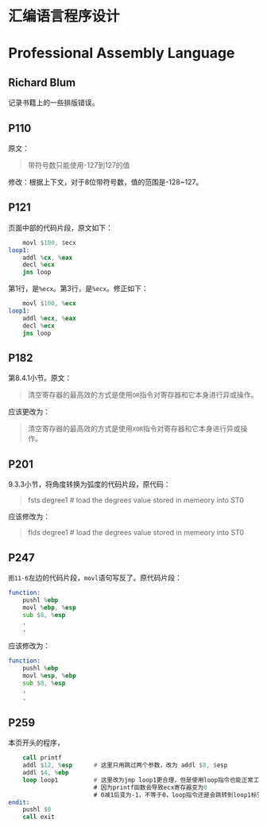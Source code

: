 # 汇编语言程序设计
# Professional Assembly Language
## Richard Blum

记录书籍上的一些排版错误。

## P110

原文：
> 带符号数只能使用-127到127的值

修改：根据上下文，对于8位带符号数，值的范围是-128~127。

## P121

页面中部的代码片段，原文如下：

```asm
    movl $100, $ecx
loop1:
    addl %cx, %eax
    decl %ecx
    jns loop
```

第1行，是`%ecx`。第3行，是`%ecx`。修正如下：

```asm
    movl $100, %ecx
loop1:
    addl %ecx, %eax
    decl %ecx
    jns loop
```

## P182

第8.4.1小节。原文：
> 清空寄存器的最高效的方式是使用`OR`指令对寄存器和它本身进行异或操作。

应该更改为：
> 清空寄存器的最高效的方式是使用`XOR`指令对寄存器和它本身进行异或操作。

## P201

9.3.3小节，将角度转换为弧度的代码片段，原代码：
> fsts degree1     # load the degrees value stored in memeory into ST0

应该修改为：
> flds degree1     # load the degrees value stored in memeory into ST0

## P247

`图11-6`左边的代码片段，`movl`语句写反了。原代码片段：
```asm
function:
    pushl %ebp
    movl %ebp, %esp
    sub $8, %esp
    .
    .
```

应该修改为：
```asm
function:
    pushl %ebp
    movl %esp, %ebp
    sub $8, %esp
    .
    .
```

## P259

本页开头的程序，

```asm
    call printf
    addl $12, %esp      # 这里只用跳过两个参数，改为 addl $8, $esp
    addl $4, %ebp
    loop loop1          # 这里改为jmp loop1更合理，但是使用loop指令也能正常工作，不过很难看懂
                        # 因为printf函数会导致ecx寄存器变为0
                        # 0减1后变为-1，不等于0，loop指令还是会跳转到loop1标签
endit:
    pushl $0
    call exit
```
